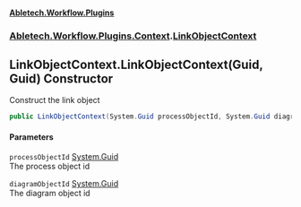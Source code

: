 #### [Abletech.Workflow.Plugins](index.md 'index')
### [Abletech.Workflow.Plugins.Context](Abletech_Workflow_Plugins_Context.md 'Abletech.Workflow.Plugins.Context').[LinkObjectContext](LinkObjectContext.md 'Abletech.Workflow.Plugins.Context.LinkObjectContext')
## LinkObjectContext.LinkObjectContext(Guid, Guid) Constructor
Construct the link object  
```csharp
public LinkObjectContext(System.Guid processObjectId, System.Guid diagramObjectId);
```
#### Parameters
<a name='Abletech_Workflow_Plugins_Context_LinkObjectContext_LinkObjectContext(System_Guid_System_Guid)_processObjectId'></a>
`processObjectId` [System.Guid](https://docs.microsoft.com/en-us/dotnet/api/System.Guid 'System.Guid')  
The process object id
  
<a name='Abletech_Workflow_Plugins_Context_LinkObjectContext_LinkObjectContext(System_Guid_System_Guid)_diagramObjectId'></a>
`diagramObjectId` [System.Guid](https://docs.microsoft.com/en-us/dotnet/api/System.Guid 'System.Guid')  
The diagram object id
  
